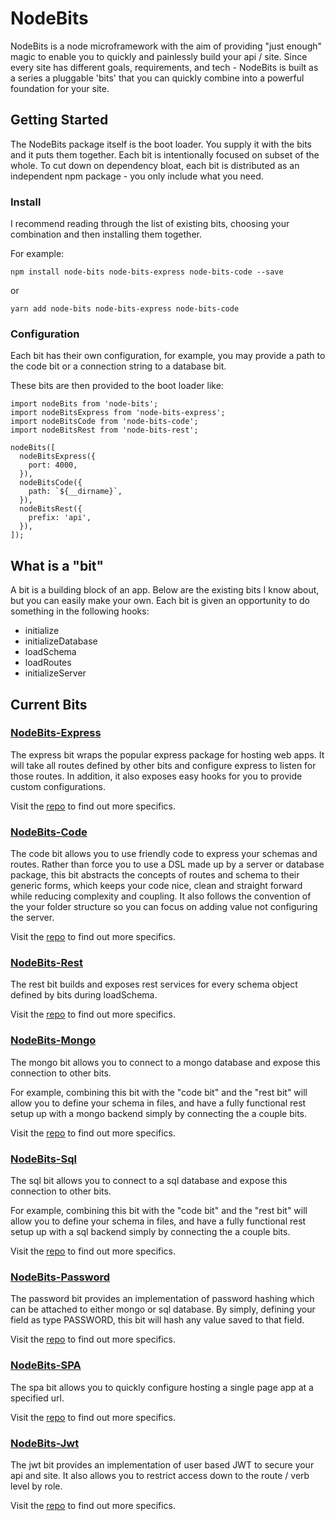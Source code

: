 # NodeBits
NodeBits is a node microframework with the aim of providing "just enough" magic to enable you to quickly and painlessly build your api / site. Since every site has different goals, requirements, and tech - NodeBits is built as a series a pluggable 'bits' that you can quickly combine into a powerful foundation for your site.

## Getting Started
The NodeBits package itself is the boot loader. You supply it with the bits and it puts them together. Each bit is intentionally focused on subset of the whole. To cut down on dependency bloat, each bit is distributed as an independent npm package - you only include what you need.

### Install
I recommend reading through the list of existing bits, choosing your combination and then installing them together.

For example:
```
npm install node-bits node-bits-express node-bits-code --save
```

or

```
yarn add node-bits node-bits-express node-bits-code
```

### Configuration
Each bit has their own configuration, for example, you may provide a path to the code bit or a connection string to a database bit.

These bits are then provided to the boot loader like:

```
import nodeBits from 'node-bits';
import nodeBitsExpress from 'node-bits-express';
import nodeBitsCode from 'node-bits-code';
import nodeBitsRest from 'node-bits-rest';

nodeBits([
  nodeBitsExpress({
    port: 4000,
  }),
  nodeBitsCode({
    path: `${__dirname}`,
  }),
  nodeBitsRest({
    prefix: 'api',
  }),
]);
```

## What is a "bit"
A bit is a building block of an app. Below are the existing bits I know about, but you can easily make your own. Each bit is given an opportunity to do something in the following hooks:

* initialize
* initializeDatabase
* loadSchema
* loadRoutes
* initializeServer

## Current Bits
### [NodeBits-Express](https://github.com/jgretz/node-bits-express)
The express bit wraps the popular express package for hosting web apps. It will take all routes defined by other bits and configure express to listen for those routes. In addition, it also exposes easy hooks for you to provide custom configurations.

Visit the [repo](https://github.com/jgretz/node-bits-express) to find out more specifics.

### [NodeBits-Code](https://github.com/jgretz/node-bits-code)
The code bit allows you to use friendly code to express your schemas and routes. Rather than force you to use a DSL made up by a server or database package, this bit abstracts the concepts of routes and schema to their generic forms, which keeps your code nice, clean and straight forward while reducing complexity and coupling. It also follows the convention of the your folder structure so you can focus on adding value not configuring the server.

Visit the [repo](https://github.com/jgretz/node-bits-code) to find out more specifics.

### [NodeBits-Rest](https://github.com/jgretz/node-bits-rest)
The rest bit builds and exposes rest services for every schema object defined by bits during loadSchema.

Visit the [repo](https://github.com/jgretz/node-bits-rest) to find out more specifics.

### [NodeBits-Mongo](https://github.com/jgretz/node-bits-mongo)
The mongo bit allows you to connect to a mongo database and expose this connection to other bits.

For example, combining this bit with the "code bit" and the "rest bit" will allow you to define your schema in files, and have a fully functional rest setup up with a mongo backend simply by connecting the a couple bits.

Visit the [repo](https://github.com/jgretz/node-bits-mongo) to find out more specifics.

### [NodeBits-Sql](https://github.com/jgretz/node-bits-sql)
The sql bit allows you to connect to a sql database and expose this connection to other bits.

For example, combining this bit with the "code bit" and the "rest bit" will allow you to define your schema in files, and have a fully functional rest setup up with a sql backend simply by connecting the a couple bits.

Visit the [repo](https://github.com/jgretz/node-bits-sql) to find out more specifics.

### [NodeBits-Password](https://github.com/jgretz/node-bits-password)
The password bit provides an implementation of password hashing which can be attached to either mongo or sql database. By simply, defining your field as type PASSWORD, this bit will hash any value saved to that field.

Visit the [repo](https://github.com/jgretz/node-bits-password) to find out more specifics.

### [NodeBits-SPA](https://github.com/jgretz/node-bits-spa)
The spa bit allows you to quickly configure hosting a single page app at a specified url.

Visit the [repo](https://github.com/jgretz/node-bits-spa) to find out more specifics.

### [NodeBits-Jwt](https://github.com/jgretz/node-bits-jwt)
The jwt bit provides an implementation of user based JWT to secure your api and site. It also allows you to restrict access down to the route / verb level by role.

Visit the [repo](https://github.com/jgretz/node-bits-jwt) to find out more specifics.
